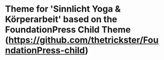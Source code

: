 # Theme for 'Sinnlicht Yoga & Körperarbeit' based on the FoundationPress Child Theme (https://github.com/thetrickster/FoundationPress-child)